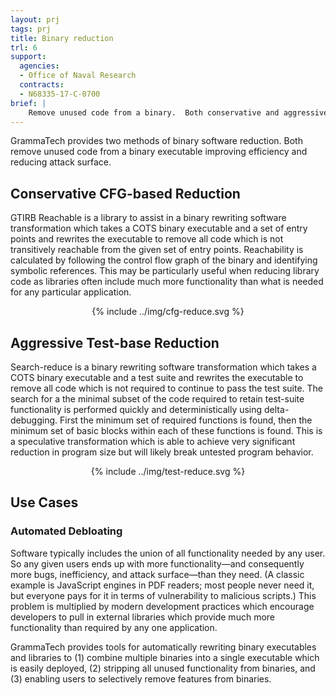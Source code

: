 ```yaml
---
layout: prj
tags: prj
title: Binary reduction
trl: 6
support:
  agencies:
  - Office of Naval Research
  contracts:
  - N68335-17-C-0700
brief: |
    Remove unused code from a binary.  Both conservative and aggressive options are provided.
---
```


GrammaTech provides two methods of binary software reduction.  Both
remove unused code from a binary executable improving efficiency and
reducing attack surface.

## Conservative CFG-based Reduction

GTIRB Reachable is a library to assist in a binary rewriting software transformation
which takes a COTS binary executable and a set of entry points and rewrites the
executable to remove all code which is not transitively reachable from the given
set of entry points.  Reachability is calculated by following the control flow
graph of the binary and identifying symbolic references.  This may be
particularly useful when reducing library code as libraries often include much
more functionality than what is needed for any particular application.

<center class="w3-text-dark-grey gt-smaller-on-small">
  {% include ../img/cfg-reduce.svg %}
</center>

## Aggressive Test-base Reduction

Search-reduce is a binary rewriting software transformation which
takes a COTS binary executable and a test suite and rewrites the
executable to remove all code which is not required to continue to
pass the test suite.  The search for a the minimal subset of the code
required to retain test-suite functionality is performed quickly and
deterministically using delta-debugging.  First the minimum set of
required functions is found, then the minimum set of basic blocks
within each of these functions is found.  This is a speculative
transformation which is able to achieve very significant reduction in
program size but will likely break untested program behavior.

<center class="w3-text-dark-grey gt-smaller-on-small">
  <div class="w3-light-grey w3-round" style="width:228.70804pt">
    {% include ../img/test-reduce.svg %}
  </div>
</center>

## Use Cases

### Automated Debloating
Software typically includes the union of all functionality needed by
any user.  So any given users ends up with more functionality—and
consequently more bugs, inefficiency, and attack surface—than they
need.  (A classic example is JavaScript engines in PDF readers; most
people never need it, but everyone pays for it in terms of
vulnerability to malicious scripts.) This problem is multiplied by
modern development practices which encourage developers to pull in
external libraries which provide much more functionality than required
by any one application.

GrammaTech provides tools for automatically rewriting binary
executables and libraries to (1) combine multiple binaries into a
single executable which is easily deployed, (2) stripping all unused
functionality from binaries, and (3) enabling users to selectively
remove features from binaries.

